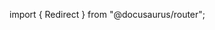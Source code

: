 import { Redirect } from "@docusaurus/router";

<Redirect to="/2.0/docs/pipelines/architecture/usage-data" />
